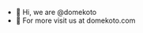 - 👋 Hi, we are @domekoto
- 👀 For more visit us at domekoto.com

<!---
domekoto/domekoto is a ✨ special ✨ repository because its `README.md` (this file) appears on your GitHub profile.
You can click the Preview link to take a look at your changes.
--->
